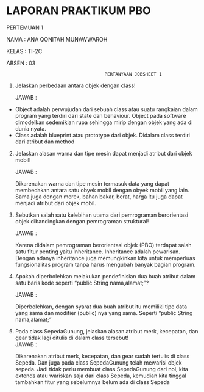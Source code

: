 # LAPORAN PRAKTIKUM PBO 
PERTEMUAN 1

NAMA : ANA QONITAH MUNAWWAROH

KELAS : TI-2C

ABSEN : 03

                                        PERTANYAAN JOBSHEET 1
1. Jelaskan perbedaan antara objek dengan class! 

    JAWAB :
- Object adalah perwujudan dari sebuah class atau suatu rangkaian dalam program yang 
terdiri dari state dan behaviour. Object pada software dimodelkan sedemikian rupa 
sehingga mirip dengan objek yang ada di dunia nyata.
- Class adalah blueprint atau prototype dari objek. Didalam class terdiri dari atribut dan 
method
2. Jelaskan alasan warna dan tipe mesin dapat menjadi atribut dari objek mobil! 

    JAWAB :

    Dikarenakan warna dan tipe mesin termasuk data yang dapat membedakan antara satu obyek
mobil dengan obyek mobil yang lain. Sama juga dengan merek, bahan bakar, berat, harga itu 
juga dapat menjadi atribut dari objek mobil.
3. Sebutkan salah satu kelebihan utama dari pemrograman berorientasi objek dibandingkan 
dengan pemrograman struktural! 

    JAWAB :

    Karena didalam pemrograman berorientasi objek (PBO) terdapat salah satu fitur penting yaitu 
Inheritance. Inheritance adalah pewarisan. Dengan adanya inheritance juga memungkinkan kita 
untuk memperluas fungsionalitas program tanpa harus mengubah banyak bagian program.
4. Apakah diperbolehkan melakukan pendefinisian dua buah atribut dalam satu baris kode seperti 
“public String nama,alamat;”? 

    JAWAB :

    Diperbolehkan, dengan syarat dua buah atribut itu memiliki tipe data yang sama dan modifier 
(public) nya yang sama. Seperti “public String nama,alamat;”
5. Pada class SepedaGunung, jelaskan alasan atribut merk, kecepatan, dan gear tidak lagi ditulis 
di dalam class tersebut!   
JAWAB : 
    
    Dikarenakan atribut merk, kecepatan, dan gear sudah tertulis di class Sepeda. Dan juga pada 
class SepedaGunung telah mewarisi objek sepeda. Jadi tidak perlu membuat class 
SepedaGunung dari nol, kita extends atau wariskan saja dari class Sepeda, kemudian kita tinggal 
tambahkan fitur yang sebelumnya belum ada di class Sepeda